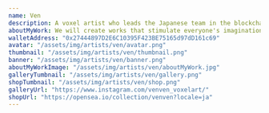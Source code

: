 ```yaml
---
name: Ven
description: A voxel artist who leads the Japanese team in the blockchain game The Sandbox. Ven's unique worldview with a sense of story makes viewers enjoy the world of voxel art. 
aboutMyWork: We will create works that stimulate everyone's imagination a bit in the deformed world of Voxel.
walletAddress: "0x27444897D2E6C10395F423BE75165d97dD161c69"
avatar: "/assets/img/artists/ven/avatar.png"
thumbnail: "/assets/img/artists/ven/thumbnail.png"
banner: "/assets/img/artists/ven/banner.png"
aboutMyWorkImage: "/assets/img/artists/ven/aboutMyWork.jpg"
galleryTumbnail: "/assets/img/artists/ven/gallery.png"
shopTumbnail: "/assets/img/artists/ven/shop.png"
galleryUrl: "https://www.instagram.com/venven_voxelart/"
shopUrl: "https://opensea.io/collection/venven?locale=ja"
---
```

